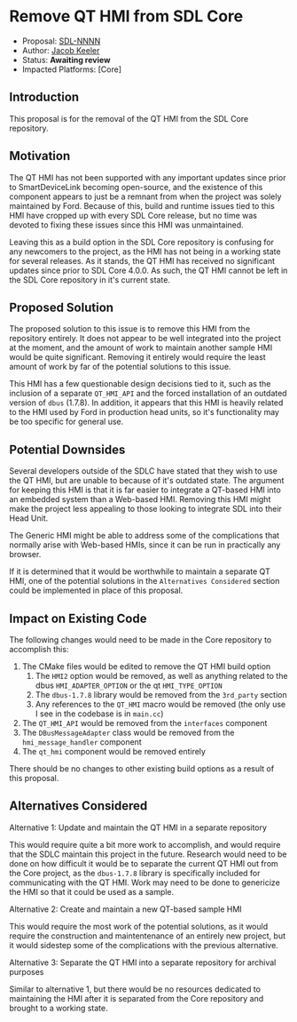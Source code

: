 # Remove QT HMI from SDL Core

* Proposal: [SDL-NNNN](NNNN-remove-qt-hmi-from-sdl-core.md)
* Author: [Jacob Keeler](https://github.com/jacobkeeler)
* Status: **Awaiting review**
* Impacted Platforms: [Core]

## Introduction

This proposal is for the removal of the QT HMI from the SDL Core repository.

## Motivation

The QT HMI has not been supported with any important updates since prior to SmartDeviceLink becoming open-source, and the existence of this component appears to just be a remnant from when the project was solely maintained by Ford. Because of this, build and runtime issues tied to this HMI have cropped up with every SDL Core release, but no time was devoted to fixing these issues since this HMI was unmaintained. 

Leaving this as a build option in the SDL Core repository is confusing for any newcomers to the project, as the HMI has not being in a working state for several releases. As it stands, the QT HMI has received no significant updates since prior to SDL Core 4.0.0. As such, the QT HMI cannot be left in the SDL Core repository in it's current state.

## Proposed Solution

The proposed solution to this issue is to remove this HMI from the repository entirely. It does not appear to be well integrated into the project at the moment, and the amount of work to maintain another sample HMI would be quite significant. Removing it entirely would require the least amount of work by far of the potential solutions to this issue.

This HMI has a few questionable design decisions tied to it, such as the inclusion of a separate `QT_HMI_API` and the forced installation of an outdated version of `dbus` (1.7.8). In addition, it appears that this HMI is heavily related to the HMI used by Ford in production head units, so it's functionality may be too specific for general use.

## Potential Downsides

Several developers outside of the SDLC have stated that they wish to use the QT HMI, but are unable to because of it's outdated state. The argument for keeping this HMI is that it is far easier to integrate a QT-based HMI into an embedded system than a Web-based HMI. Removing this HMI might make the project less appealing to those looking to integrate SDL into their Head Unit.

The Generic HMI might be able to address some of the complications that normally arise with Web-based HMIs, since it can be run in practically any browser. 

If it is determined that it would be worthwhile to maintain a separate QT HMI, one of the potential solutions in the `Alternatives Considered` section could be implemented in place of this proposal.

## Impact on Existing Code

The following changes would need to be made in the Core repository to accomplish this:

1. The CMake files would be edited to remove the QT HMI build option
    1. The `HMI2` option would be removed, as well as anything related to the dbus `HMI_ADAPTER_OPTION` or the qt `HMI_TYPE_OPTION`
    2. The `dbus-1.7.8` library would be removed from the `3rd_party` section
    3. Any references to the `QT_HMI` macro would be removed (the only use I see in the codebase is in `main.cc`) 
2. The `QT_HMI_API` would be removed from the `interfaces` component
3. The `DBusMessageAdapter` class would be removed from the `hmi_message_handler` component
4. The `qt_hmi` component would be removed entirely

There should be no changes to other existing build options as a result of this proposal.

## Alternatives Considered

Alternative 1: Update and maintain the QT HMI in a separate repository

This would require quite a bit more work to accomplish, and would require that the SDLC maintain this project in the future. Research would need to be done on how difficult it would be to separate the current QT HMI out from the Core project, as the `dbus-1.7.8` library is specifically included for communicating with the QT HMI. Work may need to be done to genericize the HMI so that it could be used as a sample.

Alternative 2: Create and maintain a new QT-based sample HMI

This would require the most work of the potential solutions, as it would require the construction and maintentenance of an entirely new project, but it would sidestep some of the complications with the previous alternative.

Alternative 3: Separate the QT HMI into a separate repository for archival purposes

Similar to alternative 1, but there would be no resources dedicated to maintaining the HMI after it is separated from the Core repository and brought to a working state.
